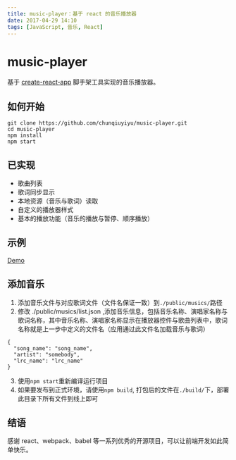 ```yaml
---
title: music-player：基于 react 的音乐播放器
date: 2017-04-29 14:10
tags: [JavaScript, 音乐, React]
---
```

# music-player
基于 [create-react-app](https://github.com/facebookincubator/create-react-app) 脚手架工具实现的音乐播放器。


<!--more-->


## 如何开始

```
git clone https://github.com/chunqiuyiyu/music-player.git
cd music-player
npm install
npm start
```

## 已实现
- 歌曲列表
- 歌词同步显示
- 本地资源（音乐与歌词）读取
- 自定义的播放器样式
- 基本的播放功能（音乐的播放与暂停、顺序播放）

## 示例
[Demo](http://www.chunqiuyiyu.com/music/)

## 添加音乐
1. 添加音乐文件与对应歌词文件（文件名保证一致）到`./public/musics/`路径
2. 修改 ./public/musics/list.json ,添加音乐信息，包括音乐名称、演唱家名称与歌词名称，其中音乐名称、演唱家名称显示在播放器控件与歌曲列表中，歌词名称就是上一步中定义的文件名（应用通过此文件名加载音乐与歌词）
```
{
  "song_name": "song_name",
  "artist": "somebody",
  "lrc_name": "lrc_name"
}
```
3. 使用`npm start`重新编译运行项目
4. 如果要发布到正式环境，请使用`npm build`, 打包后的文件在`./build/`下，部署此目录下所有文件到线上即可

## 结语
感谢 react、webpack、babel 等一系列优秀的开源项目，可以让前端开发如此简单快乐。




